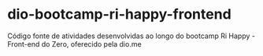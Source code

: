 # dio-bootcamp-ri-happy-frontend
Código fonte de atividades desenvolvidas ao longo do bootcamp Ri Happy - Front-end do Zero, oferecido pela dio.me
